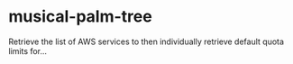 # musical-palm-tree
Retrieve the list of AWS services to then individually retrieve default quota limits for...
